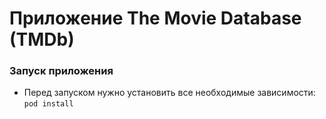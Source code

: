 # Приложение The Movie Database (TMDb)
### Запуск приложения
* Перед запуском нужно установить все необходимые зависимости:
``pod install``
